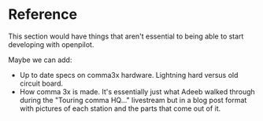 # Reference

This section would have things that aren't essential to being able to start developing with openpilot.

Maybe we can add:

- Up to date specs on comma3x hardware. Lightning hard versus old circuit board.
- How comma 3x is made. It's essentially just what Adeeb walked through during the "Touring comma HQ..." livestream but in a blog post format with pictures of each station and the parts that come out of it.